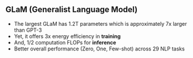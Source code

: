 ## GLaM (Generalist Language Model)
- The largest GLaM has 1.2T parameters which is approximately 7x larger than GPT-3
- Yet, it offers 3x energy efficiency in **training**
- And, 1/2 computation FLOPs for **inference**
- Better overall performance (Zero, One, Few-shot) across 29 NLP tasks


